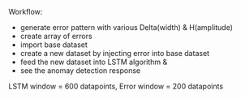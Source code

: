 Workflow:

* generate error pattern with various Delta(width) & H(amplitude)
* create array of errors
* import base dataset
* create a new dataset by injecting error into base dataset
* feed the new dataset into LSTM algorithm & 
* see the anomay detection response

LSTM window = 600 datapoints,
Error window = 200 datapoints
